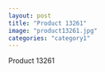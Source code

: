 ```yaml
---
layout: post
title: "Product 13261"
image: "product13261.jpg"
categories: "category1"
---
```

Product 13261
